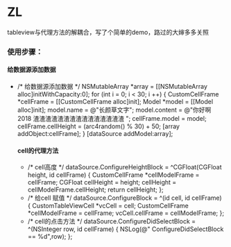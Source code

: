 # ZL
tableview与代理方法的解耦合，写了个简单的demo，路过的大婶多多关照
### 使用步骤：
####  给数据源添加数据
- /* 给数据源添加数据 */
    NSMutableArray *array = [[NSMutableArray alloc]initWithCapacity:0];
    for (int i = 0; i < 30; i ++) {
        CustomCellFrame *cellFrame = [[CustomCellFrame alloc]init];
        Model *model = [[Model alloc]init];
        model.name = @"长颜草文字";
        model.content = @"你好啊 2018 渣渣渣渣渣渣渣渣渣渣渣渣渣渣渣 ";
        cellFrame.model = model;
        cellFrame.cellHeight = (arc4random() % 30) + 50;
        [array addObject:cellFrame];
    }
    [dataSource addModel:array];
  ####    cell的代理方法
   -  /* cell高度 */
    dataSource.ConfigureHeightBlock = ^CGFloat(CGFloat height, id cellFrame) {
        CustomCellFrame *cellModelFrame = cellFrame;
        CGFloat cellHeight = height;
        cellHeight = cellModelFrame.cellHeight;
        return cellHeight;
    };
  -  /* 给cell 赋值 */
    dataSource.ConfigureBlock = ^(id cell, id cellFrame) {
        CustomTableViewCell *vcCell = cell;
        CustomCellFrame *cellModelFrame = cellFrame;
        vcCell.cellFrame = cellModelFrame;
    };
   -  /* cell的点击方法 */
    dataSource.ConfigureDidSelectBlock = ^(NSInteger row, id cellFrame) {
        NSLog(@" ConfigureDidSelectBlock == %d",row);
    };
